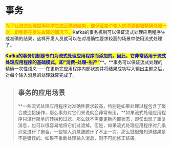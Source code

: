 # 事务

<mark style="color:orange;">**为了让流式处理应用程序生成正确的结果，要保证每个输入的消息都被精确处理一次，即使是在发生故障的情况下。**</mark>Kafka的事务机制可以保证流式处理应用程序生成准确的结果，这样开发人员就可以在对准确性要求较高的场景中使用流式处理了。

<mark style="color:blue;">**Kafka的事务机制是专门为流式处理应用程序而添加的。因此，它非常适用于流式处理应用程序的基础模式，即“消费–处理–生产”**</mark>**。**事务可以保证流式处理的精确一次性语义——在更新完应用程序内部状态并将结果成功写入输出主题之后，对每个输入消息的处理就算完成了。

> ## 事务的应用场景
>
> **一些流式处理应用程序对准确性要求较高，特别是如果处理过程包含了聚合或连接操作，那么事务对它们来说就会非常有用。**如果流式处理应用程序只进行简单的转换和过滤，那么就不需要更新内部状态，即使出现了重复消息，也可以很容易地将它们过滤掉。但是，如果流式处理应用程序对几条消息进行了聚合，一些输入消息被统计了不止一次，那么就很难知道结果是不是错误的。如果不重新处理输入消息，则不可能修正结果。
